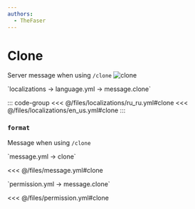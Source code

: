 ```yaml
---
authors:
  - TheFaser
---
```


# Clone

<!--@include: @/parts/vanillaWarn.md#command-->

Server message when using `/clone`
![clone](/clone.png)

[//]: # (localization)
<!--@include: @/parts/words.md#localization-->
<!--@include: @/parts/words.md#path--> `localizations → language.yml → message.clone`

<!--@include: @/parts/words.md#default-->

::: code-group
<<< @/files/localizations/ru_ru.yml#clone
<<< @/files/localizations/en_us.yml#clone
:::

### `format`

Message when using `/clone`

[//]: # (message.yml)
<!--@include: @/parts/words.md#setting-->
<!--@include: @/parts/words.md#path--> `message.yml → clone`

<!--@include: @/parts/words.md#default-->
<<< @/files/message.yml#clone

<!--@include: @/parts/enable.md-->

<!--@include: @/parts/range.md-->
<!--@include: @/parts/destination.md-->
<!--@include: @/parts/sound.md-->

[//]: # (permission.yml)
<!--@include: @/parts/words.md#permission-->
<!--@include: @/parts/words.md#path--> `permission.yml → message.clone`

<!--@include: @/parts/words.md#default-->
<<< @/files/permission.yml#clone

<!--@include: @/parts/permission/permissionTier3.md-->
<!--@include: @/parts/permission/sound.md-->